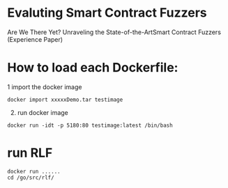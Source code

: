 # Evaluting Smart Contract Fuzzers
Are We There Yet? Unraveling the State-of-the-ArtSmart Contract Fuzzers (Experience Paper)


# How to load each Dockerfile:

1 import the docker image
```
docker import xxxxxDemo.tar testimage
```
2. run docker image
```
docker run -idt -p 5180:80 testimage:latest /bin/bash
```



# run RLF
```
docker run ......
cd /go/src/rlf/

```
